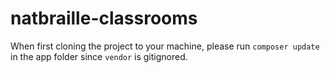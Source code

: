 # natbraille-classrooms
When first cloning the project to your machine, please run `composer update` in the app folder since `vendor` is gitignored.
